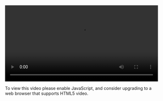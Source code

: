<video controls="" style="width: 100%; display: block;"><source src="http://o86bpj665.bkt.clouddn.com/hand-in-hand-react/23-header-state.mp4" type="video/mp4"><p>To view this video please enable JavaScript, and consider upgrading to a web browser that supports HTML5 video.</p></video>
